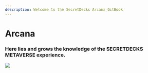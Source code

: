 ```yaml
---
description: Welcome to the SecretDecks Arcana GitBook
---
```


# Arcana

### Here lies and grows the knowledge of the SECRETDECKS METAVERSE experience.

![](.gitbook/assets/Avatar\_Twitter\_smallerPayoff.png)

